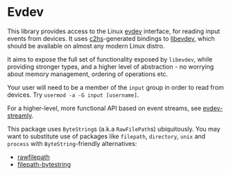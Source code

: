 Evdev
=====

This library provides access to the Linux [evdev](https://en.wikipedia.org/wiki/Evdev) interface, for reading input events from devices. It uses [c2hs](https://github.com/haskell/c2hs/wiki/User-Guide)-generated bindings to [libevdev](https://www.freedesktop.org/wiki/Software/libevdev/), which should be available on almost any modern Linux distro.

It aims to expose the full set of functionality exposed by `libevdev`, while providing stronger types, and a higher level of abstraction - no worrying about memory management, ordering of operations etc.

Your user will need to be a member of the `input` group in order to read from devices. Try `usermod -a -G input [username]`.

For a higher-level, more functional API based on event streams, see [evdev-streamly](http://hackage.haskell.org/package/evdev-streamly).

This package uses `ByteString`s (a.k.a `RawFilePath`s) ubiquitously. You may want to substitute use of packages like `filepath`, `directory`, `unix` and `process` with `ByteString`-friendly alternatives:
- [rawfilepath](https://hackage.haskell.org/package/rawfilepath)
- [filepath-bytestring](https://hackage.haskell.org/package/filepath-bytestring)
